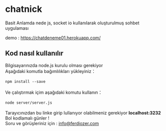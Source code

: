 # chatnick

Basit Anlamda nede js, socket io kullanılarak oluşturulmuş sohbet uygulaması


demo : https://chatdeneme01.herokuapp.com/


## Kod nasıl kullanılır
  Bilgisayarınızda node.js kurulu olması gerekiyor<br>
 Aşağıdaki komutla bağımlılıkları yükleyiniz：<br><br>
```npm install --save```<br><br>
Ve çalıştırmak içim aşağıdaki komutu kullanın：<br><br>
```node server/server.js```<br><br>
Tarayıcınızdan bu linke girip lullanıyor olabilmeniz gerekiyor <b>localhost:3232</b> <br>Bol kodlamalı günler !<br>Soru ve görüşleriniz için : info@ferdiozer.com<br>
